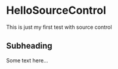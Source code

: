 # HelloSourceControl
This is just my first test with source control

## Subheading

Some text here...
